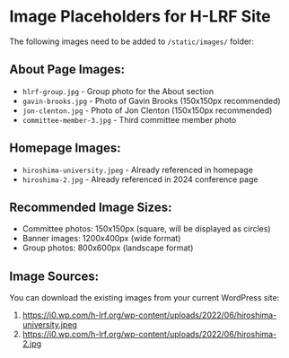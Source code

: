 # Image Placeholders for H-LRF Site

The following images need to be added to `/static/images/` folder:

## About Page Images:
- `hlrf-group.jpg` - Group photo for the About section
- `gavin-brooks.jpg` - Photo of Gavin Brooks (150x150px recommended)
- `jon-clenton.jpg` - Photo of Jon Clenton (150x150px recommended)  
- `committee-member-3.jpg` - Third committee member photo

## Homepage Images:
- `hiroshima-university.jpeg` - Already referenced in homepage
- `hiroshima-2.jpg` - Already referenced in 2024 conference page

## Recommended Image Sizes:
- Committee photos: 150x150px (square, will be displayed as circles)
- Banner images: 1200x400px (wide format)
- Group photos: 800x600px (landscape format)

## Image Sources:
You can download the existing images from your current WordPress site:
1. https://i0.wp.com/h-lrf.org/wp-content/uploads/2022/06/hiroshima-university.jpeg
2. https://i0.wp.com/h-lrf.org/wp-content/uploads/2022/06/hiroshima-2.jpg
